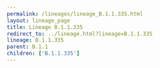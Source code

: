 ```yaml
---
permalink: /lineages/lineage_B.1.1.335.html
layout: lineage_page
title: Lineage B.1.1.335
redirect_to: ../lineage.html?lineage=B.1.1.335
lineage: B.1.1.335
parent: B.1.1
children: ['B.1.1.335']
---
```


